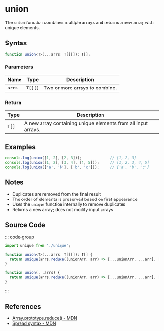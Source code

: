# union

The `union` function combines multiple arrays and returns a new array with unique elements.

## Syntax

```typescript
function union<T>(...arrs: T[][]): T[];
```

### Parameters

| Name   | Type     | Description                                              |
|--------|----------|--------------------------------------------------------|
| `arrs` | `T[][]`  | Two or more arrays to combine.                          |

### Return

| Type   | Description                                              |
|--------|--------------------------------------------------------|
| `T[]`  | A new array containing unique elements from all input arrays. |

## Examples

```typescript
console.log(union([1, 2], [2, 3]));             // [1, 2, 3]
console.log(union([1, 2], [3, 4], [4, 5]));     // [1, 2, 3, 4, 5]
console.log(union(['a', 'b'], ['b', 'c']));     // ['a', 'b', 'c']
```

## Notes

- Duplicates are removed from the final result
- The order of elements is preserved based on first appearance
- Uses the `unique` function internally to remove duplicates
- Returns a new array; does not modify input arrays

## Source Code

::: code-group
```typescript
import unique from './unique';

function union<T>(...arrs: T[][]): T[] {
  return unique(arrs.reduce((unionArr, arr) => [...unionArr, ...arr], []));
}
```

```javascript
function union(...arrs) {
  return unique(arrs.reduce((unionArr, arr) => [...unionArr, ...arr], []));
}
```
:::

## References

- [Array.prototype.reduce() - MDN](https://developer.mozilla.org/en-US/docs/Web/JavaScript/Reference/Global_Objects/Array/reduce)
- [Spread syntax - MDN](https://developer.mozilla.org/en-US/docs/Web/JavaScript/Reference/Operators/Spread_syntax)